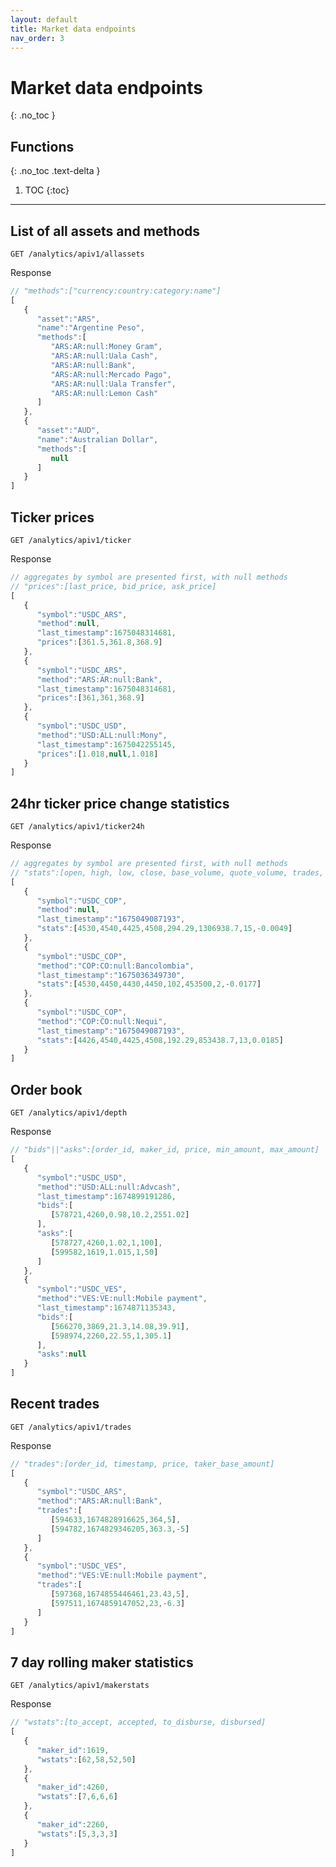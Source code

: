 ```yaml
---
layout: default
title: Market data endpoints
nav_order: 3
---
```


# Market data endpoints
{: .no_toc }



## Functions
{: .no_toc .text-delta }

1. TOC
{:toc}


---


## List of all assets and methods

`GET /analytics/apiv1/allassets`

Response

```js
// "methods":["currency:country:category:name"]
[
   {
      "asset":"ARS",
      "name":"Argentine Peso",
      "methods":[
         "ARS:AR:null:Money Gram",
         "ARS:AR:null:Uala Cash",
         "ARS:AR:null:Bank",
         "ARS:AR:null:Mercado Pago",
         "ARS:AR:null:Uala Transfer",
         "ARS:AR:null:Lemon Cash"
      ]
   },
   {
      "asset":"AUD",
      "name":"Australian Dollar",
      "methods":[
         null
      ]
   }
]
```

## Ticker prices

`GET /analytics/apiv1/ticker`

Response

```js
// aggregates by symbol are presented first, with null methods
// "prices":[last_price, bid_price, ask_price]
[
   {
      "symbol":"USDC_ARS",
      "method":null,
      "last_timestamp":1675048314681,
      "prices":[361.5,361.8,368.9]
   },
   {
      "symbol":"USDC_ARS",
      "method":"ARS:AR:null:Bank",
      "last_timestamp":1675048314681,
      "prices":[361,361,368.9]
   },
   {
      "symbol":"USDC_USD",
      "method":"USD:ALL:null:Mony",
      "last_timestamp":1675042255145,
      "prices":[1.018,null,1.018]
   }
]
```

## 24hr ticker price change statistics

`GET /analytics/apiv1/ticker24h`

Response

```js
// aggregates by symbol are presented first, with null methods
// "stats":[open, high, low, close, base_volume, quote_volume, trades, price_change_pct]
[
   {
      "symbol":"USDC_COP",
      "method":null,
      "last_timestamp":"1675049087193",
      "stats":[4530,4540,4425,4508,294.29,1306938.7,15,-0.0049]
   },
   {
      "symbol":"USDC_COP",
      "method":"COP:CO:null:Bancolombia",
      "last_timestamp":"1675036349730",
      "stats":[4530,4450,4430,4450,102,453500,2,-0.0177]
   },
   {
      "symbol":"USDC_COP",
      "method":"COP:CO:null:Nequi",
      "last_timestamp":"1675049087193",
      "stats":[4426,4540,4425,4508,192.29,853438.7,13,0.0185]
   }
]
```

## Order book

`GET /analytics/apiv1/depth`

Response
```js
// "bids"||"asks":[order_id, maker_id, price, min_amount, max_amount]
[
   {
      "symbol":"USDC_USD",
      "method":"USD:ALL:null:Advcash",
      "last_timestamp":1674899191286,
      "bids":[
         [578721,4260,0.98,10.2,2551.02]
      ],
      "asks":[
         [578727,4260,1.02,1,100],
         [599582,1619,1.015,1,50]
      ]
   },
   {
      "symbol":"USDC_VES",
      "method":"VES:VE:null:Mobile payment",
      "last_timestamp":1674871135343,
      "bids":[
         [566270,3869,21.3,14.08,39.91],
         [598974,2260,22.55,1,305.1]
      ],
      "asks":null
   }
]
```

## Recent trades

`GET /analytics/apiv1/trades`

Response
```js
// "trades":[order_id, timestamp, price, taker_base_amount]
[
   {
      "symbol":"USDC_ARS",
      "method":"ARS:AR:null:Bank",
      "trades":[
         [594633,1674828916625,364,5],
         [594782,1674829346205,363.3,-5]
      ]
   },
   {
      "symbol":"USDC_VES",
      "method":"VES:VE:null:Mobile payment",
      "trades":[
         [597368,1674855446461,23.43,5],
         [597511,1674859147052,23,-6.3]
      ]
   }
]
```

## 7 day rolling maker statistics

`GET /analytics/apiv1/makerstats`

Response
```js
// "wstats":[to_accept, accepted, to_disburse, disbursed]
[  
   {
      "maker_id":1619,
      "wstats":[62,58,52,50]
   },
   {
      "maker_id":4260,
      "wstats":[7,6,6,6]
   },
   {
      "maker_id":2260,
      "wstats":[5,3,3,3]
   }
]
```